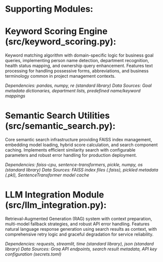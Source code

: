 
# Supporting Modules: #

# Keyword Scoring Engine (src/keyword_scoring.py): #
Keyword matching algorithm with domain-specific logic for business goal queries, implementing person name detection, department recognition, health status mapping, and ownership query enhancement. Features text processing for handling possessive forms, abbreviations, and business terminology common in project management contexts.

*Dependencies: pandas, numpy, re (standard library)
Data Sources: Goal metadata dictionaries, department lists, predefined name/keyword mappings*

# Semantic Search Utilities (src/semantic_search.py): #
Core semantic search infrastructure providing FAISS index management, embedding model loading, hybrid score calculation, and search component caching. Implements efficient similarity search with configurable parameters and robust error handling for production deployment.

*Dependencies: faiss-cpu, sentence-transformers, pickle, numpy, os (standard library)
Data Sources: FAISS index files (.faiss), pickled metadata (.pkl), SentenceTransformer model cache* 

# LLM Integration Module (src/llm_integration.py): #
Retrieval-Augmented Generation (RAG) system with context preparation, multi-model fallback strategies, and robust API error handling. Features natural language response generation using search results as context, with comprehensive retry logic and graceful degradation for service reliability.

*Dependencies: requests, streamlit, time (standard library), json (standard library)
Data Sources: Groq API endpoints, search result metadata, API key configuration (secrets.toml)*

